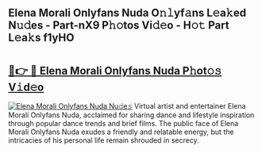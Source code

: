 ## Elena Morali Onlyfans Nuda O𝚗𝚕yf𝚊ns L𝚎a𝚔ed N𝚞𝚍es - Part-nX9 P𝚑𝚘tos Vi𝚍𝚎o - H𝚘𝚝 Part L𝚎a𝚔s f1yHO

# <h2><a href="http://kf2438f.oniu.top/?m=Elena+Morali+Onlyfans+Nuda">🔗👉 🔴 Elena Morali Onlyfans Nuda P𝚑ot𝚘𝚜 V𝚒d𝚎o</a></h2>

[![Elena Morali Onlyfans Nuda Nu𝚍e𝚜](https://i.imgur.com/0qMVB7G.gif)](http://kf2438f.oniu.top/?m=Elena+Morali+Onlyfans+Nuda)
Virtual artist and entertainer Elena Morali Onlyfans Nuda, acclaimed for sharing dance and lifestyle inspiration through popular dance trends and brief films. The public face of Elena Morali Onlyfans Nuda exudes a friendly and relatable energy, but the intricacies of his personal life remain shrouded in secrecy.  
